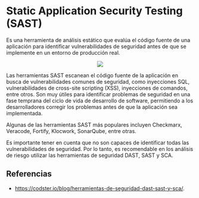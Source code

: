 # Static Application Security Testing (SAST)

Es una herramienta de análisis estático que evalúa el código fuente de una aplicación para identificar vulnerabilidades de seguridad antes de que se implemente en un entorno de producción real.

<p align="center">
  <img src="https://github.com/dimasx010/knowledge/assets/105082657/c7d40a7b-2990-4ea0-b0b4-1ce92c9c37be">
</p>

Las herramientas SAST escanean el código fuente de la aplicación en busca de vulnerabilidades comunes de seguridad, como inyecciones SQL, vulnerabilidades de cross-site scripting (XSS), inyecciones de comandos, entre otros. Son muy útiles para identificar problemas de seguridad en una fase temprana del ciclo de vida de desarrollo de software, permitiendo a los desarrolladores corregir los problemas antes de que la aplicación sea implementada. 

Algunas de las herramientas SAST más populares incluyen Checkmarx, Veracode, Fortify, Klocwork, SonarQube, entre otras.

Es importante tener en cuenta que no son capaces de identificar todas las vulnerabilidades de seguridad. Por lo tanto, es recomendable en los análisis de riesgo utilizar las herramientas de seguridad DAST, SAST y SCA.

## Referencias
- https://codster.io/blog/herramientas-de-seguridad-dast-sast-y-sca/.
